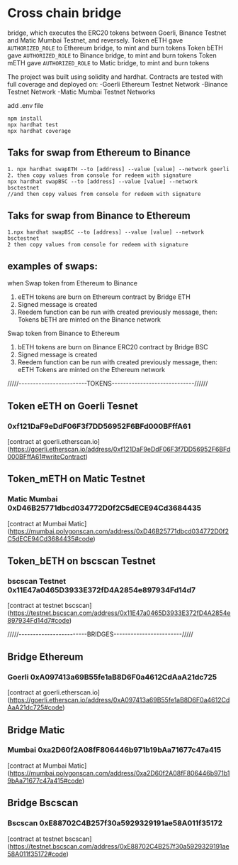 # Cross chain bridge
bridge, which executes the ERC20 tokens between Goerli, Binance Testnet and Matic Mumbai Testnet, and reversely.
Token eETH gave `AUTHORIZED_ROLE` to Ethereum bridge, to mint and burn tokens
Token bETH gave `AUTHORIZED_ROLE` to Binance bridge, to mint and burn tokens
Token mETH gave `AUTHORIZED_ROLE` to Matic bridge, to mint and burn tokens

The project was built using solidity and hardhat. Contracts are tested with full coverage and deployed on:
-Goerli Ethereum Testnet Network
-Binance Testnet Network
-Matic Mumbai Testnet Networks

add .env file
```
npm install
npx hardhat test
npx hardhat coverage
```
## Taks for swap from Ethereum to Binance
```tasks
1. npx hardhat swapETH --to [address] --value [value] --network goerli
2. then copy values from console for redeem with signature
npx hardhat swapBSC --to [address] --value [value] --network bsctestnet
//and then copy values from console for redeem with signature
```
## Taks for swap from Binance to Ethereum
```tasks
1.npx hardhat swapBSC --to [address] --value [value] --network bsctestnet
2 then copy values from console for redeem with signature
```
## examples of swaps:
when Swap token from Ethereum to Binance
1. eETH tokens are burn on Ethereum contract by Bridge ETH
2. Signed message is created
3. Reedem function can be run with created previously message, then: Tokens bETH are minted on the Binance network

Swap token from Binance to Ethereum
1. bETH tokens are burn on Binance ERC20 contract by Bridge BSC
2. Signed message is created
3. Reedem function can be run with created previously message, then: eETH Tokens are minted on the Ethereum network

/////------------------------TOKENS-----------------------------//////
## Token eETH on Goerli Tesnet 
### 0xf121DaF9eDdF06F3f7DD56952F6BFd000BFffA61
[contract at goerli.etherscan.io] (https://goerli.etherscan.io/address/0xf121DaF9eDdF06F3f7DD56952F6BFd000BFffA61#writeContract)

## Token_mETH on Matic Testnet 
### Matic Mumbai 0xD46B25771dbcd034772D0f2C5dECE94Cd3684435
[contract at Mumbai Matic] (https://mumbai.polygonscan.com/address/0xD46B25771dbcd034772D0f2C5dECE94Cd3684435#code)

## Token_bETH on bscscan Testnet 
### bscscan Testnet 0x11E47a0465D3933E372fD4A2854e897934Fd14d7
[contract at testnet bscscan] (https://testnet.bscscan.com/address/0x11E47a0465D3933E372fD4A2854e897934Fd14d7#code)

/////------------------------BRIDGES------------------------/////
## Bridge Ethereum
### Goerli 0xA097413a69B55fe1aB8D6F0a4612CdAaA21dc725
[contract at goerli.etherscan.io] (https://goerli.etherscan.io/address/0xA097413a69B55fe1aB8D6F0a4612CdAaA21dc725#code)

## Bridge Matic 
### Mumbai 0xa2D60f2A08fF806446b971b19bAa71677c47a415
[contract at Mumbai Matic] (https://mumbai.polygonscan.com/address/0xa2D60f2A08fF806446b971b19bAa71677c47a415#code)


## Bridge Bscscan 
### Bscscan 0xE88702C4B257f30a5929329191ae58A011f35172
[contract at testnet bscscan] (https://testnet.bscscan.com/address/0xE88702C4B257f30a5929329191ae58A011f35172#code)

